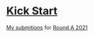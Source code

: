 # [Kick Start](https://codingcompetitions.withgoogle.com/kickstart)

[My submitions](https://codingcompetitions.withgoogle.com/kickstart/submissions/0000000000436140/aXNpbmVr) for [Round A 2021](https://codingcompetitions.withgoogle.com/kickstart/round/0000000000436140)